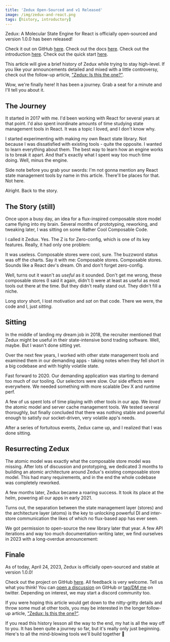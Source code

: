 ```yaml
---
title: 'Zedux Open-Sourced and v1 Released'
image: /img/zedux-and-react.png
tags: [history, introductory]
---
```


Zedux: A Molecular State Engine for React is officially open-sourced and version 1.0.0 has been released!

Check it out on GitHub [here](https://github.com/Omnistac/zedux). Check out the docs [here](https://omnistac.github.io/zedux/). Check out the introduction [here](https://omnistac.github.io/zedux/docs/about/introduction). Check out the quick start [here](https://omnistac.github.io/zedux/docs/walkthrough/quick-start).

This article will give a brief history of Zedux while trying to stay high-level. If you like your announcements detailed and mixed with a little controversy, check out the follow-up article, ["Zedux: Is this the one?"](https://omnistac.github.io/zedux/blog/zedux-is-this-the-one).

<!-- truncate -->

Wow, we're finally here! It has been a journey. Grab a seat for a minute and I'll tell you about it.

## The Journey

It started in 2017 with me. I'd been working with React for several years at that point. I'd also spent inordinate amounts of time studying state management tools in React. It was a topic I loved, and I don't know why.

I started experimenting with making my own React state library. Not because I was dissatisfied with existing tools - quite the opposite. I wanted to learn everything about them. The best way to learn how an engine works is to break it apart. And that's exactly what I spent way too much time doing. Well, minus the engine.

Side note before you grab your swords: I'm not gonna mention any React state management tools by name in this article. There'll be places for that. Not here.

Alright. Back to the story.

## The Story (still)

Once upon a busy day, an idea for a flux-inspired composable store model came flying into my brain. Several months of prototyping, reworking, and tweaking later, I was sitting on some Rather Cool Composable Code.

I called it Zedux. Yes. The Z is for Zero-config, which is one of its key features. Really, it had only one problem:

It was useless. Composable stores were cool, sure. The buzzword status was off the charts. Say it with me: Composable stores. Composable stores. Sounds like a React dev's dream. Oh and don't forget zero-config.

Well, turns out it wasn't as _useful_ as it sounded. Don't get me wrong, these composable stores (I said it again, didn't I) were at least as useful as most tools out there at the time. But they didn't really stand out. They didn't fill a niche.

Long story short, I lost motivation and _sat_ on that code. There we were, the code and I, just _sitting_.

## Sitting

In the middle of landing my dream job in 2018, the recruiter mentioned that Zedux might be useful in their state-intensive bond trading software. Well, maybe. But I wasn't done sitting yet.

Over the next few years, I worked with other state management tools and examined them in our demanding apps - taking notes when they fell short in a big codebase and with highly volatile state.

Fast forward to 2020. Our demanding application was starting to demand too much of our tooling. Our selectors were slow. Our side effects were everywhere. We needed something with more scalable Dev X and runtime perf.

A few of us spent lots of time playing with other tools in our app. We _loved_ the atomic model and server cache management tools. We tested several thoroughly, but finally concluded that there was nothing stable and powerful enough to satisfy our socket-driven, very volatile app's needs.

After a series of fortuitous events, Zedux came up, and I realized that I was done sitting.

## Resurrecting Zedux

The atomic model was exactly what the composable store model was missing. After lots of discussion and prototyping, we dedicated 3 months to building an atomic architecture around Zedux's existing composable store model. This had many requirements, and in the end the whole codebase was completely reworked.

A few months later, Zedux became a roaring success. It took its place at the helm, powering all our apps in early 2021.

Turns out, the separation between the state management layer (stores) and the architecture layer (atoms) is the key to unlocking powerful DI and inter-store communication the likes of which no flux-based app has ever seen.

We got permission to open-source the new library later that year. A few API iterations and way too much documentation-writing later, we find ourselves in 2023 with a long-overdue announcement:

## Finale

As of today, April 24, 2023, Zedux is officially open-sourced and stable at version 1.0.0!

Check out the project on GitHub [here](https://github.com/Omnistac/zedux). All feedback is very welcome. Tell us what you think! You can [open a discussion](https://github.com/Omnistac/zedux/discussions) on GitHub or [tag/DM me](https://twitter.com/josh_claunch) on twitter. Depending on interest, we may start a discord community too.

If you were hoping this article would get down to the nitty-gritty details and throw some mud at other tools, you may be interested in the longer follow-up article, ["Zedux: Is this the one?"](https://omnistac.github.io/zedux/blog/zedux-is-this-the-one).

If you read this history lesson all the way to the end, my hat is all the way off to you. It has been quite a journey so far, but it's really only just beginning. Here's to all the mind-blowing tools we'll build together 🥂
